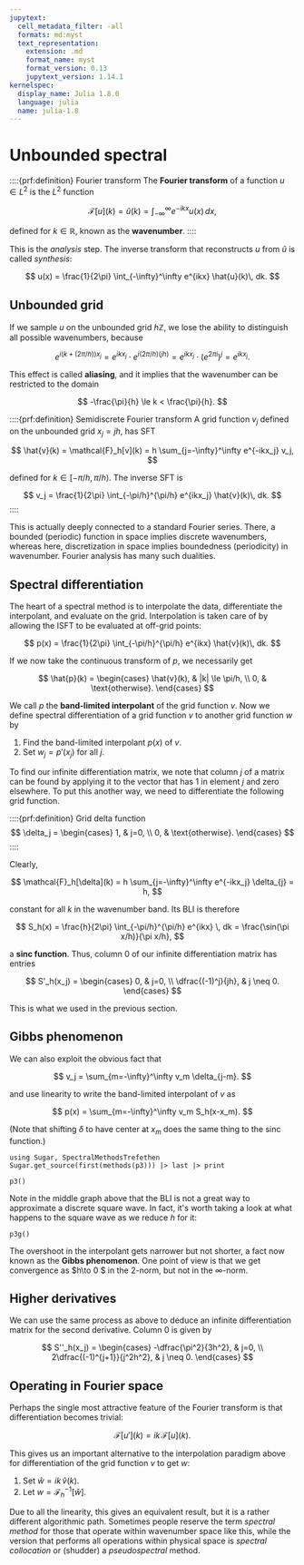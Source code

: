```yaml
---
jupytext:
  cell_metadata_filter: -all
  formats: md:myst
  text_representation:
    extension: .md
    format_name: myst
    format_version: 0.13
    jupytext_version: 1.14.1
kernelspec:
  display_name: Julia 1.8.0
  language: julia
  name: julia-1.8
---
```


# Unbounded spectral

::::{prf:definition} Fourier transform
The **Fourier transform** of a function $u\in L^2$ is the $L^2$ function

$$
\mathcal{F}[u](k) = \hat{u}(k) = \int_{-\infty}^\infty e^{-ikx}u(x)\, dx, 
$$

defined for $k\in \mathbb{R}$, known as the **wavenumber**. 
::::

This is the *analysis* step. The inverse transform that reconstructs $u$ from $\hat{u}$ is called *synthesis*:

$$
u(x) = \frac{1}{2\pi} \int_{-\infty}^\infty e^{ikx} \hat{u}(k)\, dk. 
$$

## Unbounded grid

If we sample $u$ on the unbounded grid $h\mathbb{Z}$, we lose the ability to distinguish all possible wavenumbers, because

$$
e^{i(k+(2\pi/h))x_j} = e^{ikx_j} \cdot e^{i(2\pi/h)(jh)} = e^{ikx_j} \cdot \left( e^{2\pi i} \right)^j = e^{ikx_j}. 
$$

This effect is called **aliasing**, and it implies that the wavenumber can be restricted to the domain

$$
-\frac{\pi}{h} \le k < \frac{\pi}{h}. 
$$

::::{prf:definition} Semidiscrete Fourier transform
A grid function $v_j$ defined on the unbounded grid $x_j=jh$, has SFT 

$$
\hat{v}(k) = \mathcal{F}_h[v](k) = h \sum_{j=-\infty}^\infty e^{-ikx_j} v_j,
$$

defined for $k\in [-\pi/h,\pi/h)$. The inverse SFT is

$$
v_j = \frac{1}{2\pi} \int_{-\pi/h}^{\pi/h} e^{ikx_j} \hat{v}(k)\, dk. 
$$
::::

This is actually deeply connected to a standard Fourier series. There, a bounded (periodic) function in space implies discrete wavenumbers, whereas here, discretization in space implies boundedness (periodicity) in wavenumber. Fourier analysis has many such dualities.

## Spectral differentiation

The heart of a spectral method is to interpolate the data, differentiate the interpolant, and evaluate on the grid. Interpolation is taken care of by allowing the ISFT to be evaluated at off-grid points:

$$
p(x) = \frac{1}{2\pi} \int_{-\pi/h}^{\pi/h} e^{ikx} \hat{v}(k)\, dk. 
$$

If we now take the continuous transform of $p$, we necessarily get

$$
\hat{p}(k) = \begin{cases}
  \hat{v}(k), & |k| \le \pi/h, \\ 
  0, & \text{otherwise}.
  \end{cases}
$$

We call $p$ the **band-limited interpolant** of the grid function $v$. Now we define spectral differentiation of a grid function $v$ to another grid function $w$ by

1. Find the band-limited interpolant $p(x)$ of $v$. 
2. Set $w_j = p'(x_j)$ for all $j$.

To find our infinite differentiation matrix, we note that column $j$ of a matrix can be found by applying it to the vector that has $1$ in element $j$ and zero elsewhere. To put this another way, we need to differentiate the following grid function.

::::{prf:definition} Grid delta function
$$
\delta_j = \begin{cases}
  1, & j=0, \\ 
  0, & \text{otherwise}.
  \end{cases}
$$
::::

Clearly,

$$
\mathcal{F}_h[\delta](k) = h \sum_{j=-\infty}^\infty e^{-ikx_j} \delta_{j} = h,
$$

constant for all $k$ in the wavenumber band. Its BLI is therefore

$$
S_h(x) = \frac{h}{2\pi} \int_{-\pi/h}^{\pi/h} e^{ikx} \, dk = \frac{\sin(\pi x/h)}{\pi x/h},
$$

a **sinc function**. Thus, column 0 of our infinite differentiation matrix has entries

$$
S'_h(x_j) = \begin{cases}
  0, & j=0, \\ 
  \dfrac{(-1)^j}{jh}, & j \neq 0.
  \end{cases}
$$

This is what we used in the previous section.

## Gibbs phenomenon

We can also exploit the obvious fact that 

$$
v_j = \sum_{m=-\infty}^\infty v_m \delta_{j-m}.
$$

and use linearity to write the band-limited interpolant of $v$ as 

$$
p(x) = \sum_{m=-\infty}^\infty v_m S_h(x-x_m).
$$ 

(Note that shifting $\delta$ to have center at $x_m$ does the same thing to the sinc function.)

```{code-cell} julia
using Sugar, SpectralMethodsTrefethen
Sugar.get_source(first(methods(p3))) |> last |> print
```

```{code-cell} julia
p3()
```

Note in the middle graph above that the BLI is not a great way to approximate a discrete square wave. In fact, it's worth taking a look at what happens to the square wave as we reduce $h$ for it:

```{code-cell} julia
p3g()
```

The overshoot in the interpolant gets narrower but not shorter, a fact now known as the **Gibbs phenomenon**. One point of view is that we get convergence as $h\to 0 $ in the 2-norm, but not in the $\infty$-norm.


## Higher derivatives

We can use the same process as above to deduce an infinite differentiation matrix for the second derivative. Column 0 is given by

$$
S''_h(x_j) = \begin{cases}
  -\dfrac{\pi^2}{3h^2}, & j=0, \\ 
  2\dfrac{(-1)^{j+1}}{j^2h^2}, & j \neq 0.
  \end{cases}
$$


## Operating in Fourier space

Perhaps the single most attractive feature of the Fourier transform is that differentiation becomes trivial:

$$
\mathcal{F}[u'](k) = ik \,\mathcal{F}[u](k). 
$$

This gives us an important alternative to the interpolation paradigm above for differentiation of the grid function $v$ to get $w$:

1. Set $\hat{w} = i k\, \hat{v}(k)$.
2. Let $w = \mathcal{F}_h^{-1}[\hat{w}]$. 

Due to all the linearity, this gives an equivalent result, but it is a rather different algorithmic path. Sometimes people reserve the term *spectral method* for those that operate within wavenumber space like this, while the version that performs all operations within physical space is *spectral collocation* or (shudder) a *pseudospectral* method. 
